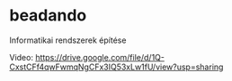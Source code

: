 # beadando
Informatikai rendszerek építése


Video: 
https://drive.google.com/file/d/1Q-CxstCFf4qwFwmqNgCFx3IQ53xLw1fU/view?usp=sharing
